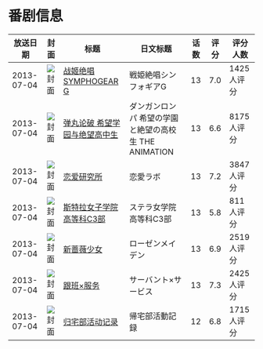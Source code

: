 # 番剧信息

|放送日期|封面|标题|日文标题|话数|评分|评分人数|
|---|---|---|---|---|---|---|
|2013-07-04|![封面](https://lain.bgm.tv/pic/cover/c/b9/55/50811_hh70e.jpg)|[战姬绝唱SYMPHOGEAR G](https://bangumi.tv/subject/50811)|戦姫絶唱シンフォギアG|13|7.0|1425人评分|
|2013-07-04|![封面](https://lain.bgm.tv/pic/cover/c/bf/46/56093_I1uEu.jpg)|[弹丸论破 希望学园与绝望高中生](https://bangumi.tv/subject/56093)|ダンガンロンパ 希望の学園と絶望の高校生 THE ANIMATION|13|6.6|8175人评分|
|2013-07-04|![封面](https://lain.bgm.tv/pic/cover/c/80/69/58850_eZLEn.jpg)|[恋爱研究所](https://bangumi.tv/subject/58850)|恋愛ラボ|13|7.2|3847人评分|
|2013-07-04|![封面](https://lain.bgm.tv/pic/cover/c/30/0e/60490_92v1N.jpg)|[斯特拉女子学院高等科C3部](https://bangumi.tv/subject/60490)|ステラ女学院高等科C3部|13|5.8|811人评分|
|2013-07-04|![封面](https://lain.bgm.tv/pic/cover/c/c5/32/69942_He175.jpg)|[新蔷薇少女](https://bangumi.tv/subject/69942)|ローゼンメイデン|13|6.9|2519人评分|
|2013-07-04|![封面](https://lain.bgm.tv/pic/cover/c/b0/46/69944_FZmY2.jpg)|[跟班×服务](https://bangumi.tv/subject/69944)|サーバント×サービス|13|7.3|2425人评分|
|2013-07-04|![封面](https://lain.bgm.tv/pic/cover/c/12/e0/75702_1RxLZ.jpg)|[归宅部活动记录](https://bangumi.tv/subject/75702)|帰宅部活動記録|12|6.8|1715人评分|
